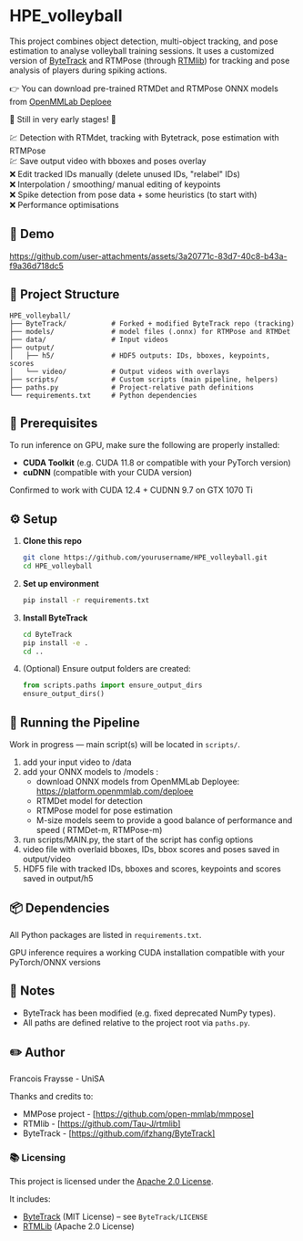 # HPE_volleyball

This project combines object detection, multi-object tracking, and pose estimation to analyse volleyball training sessions. It uses a customized version of [ByteTrack](https://github.com/ifzhang/ByteTrack) and RTMPose (through [RTMlib](https://github.com/Tau-J/rtmlib)) for tracking and pose analysis of players during spiking actions.

👉 You can download pre-trained RTMDet and RTMPose ONNX models from [OpenMMLab Deploee](https://platform.openmmlab.com/deploee)

🔺 Still in very early stages! 🔺

💹 Detection with RTMdet, tracking with Bytetrack, pose estimation with RTMPose<br>
💹 Save output video with bboxes and poses overlay<br>
❌ Edit tracked IDs manually (delete unused IDs, "relabel" IDs)<br>
❌ Interpolation / smoothing/ manual editing of keypoints<br>
❌ Spike detection from pose data + some heuristics (to start with)<br>
❌ Performance optimisations

## 🎥 Demo

https://github.com/user-attachments/assets/3a20771c-83d7-40c8-b43a-f9a36d718dc5

## 📁 Project Structure

```
HPE_volleyball/
├── ByteTrack/           # Forked + modified ByteTrack repo (tracking)
├── models/              # model files (.onnx) for RTMPose and RTMDet
├── data/                # Input videos
├── output/
│   ├── h5/              # HDF5 outputs: IDs, bboxes, keypoints, scores
│   └── video/           # Output videos with overlays
├── scripts/             # Custom scripts (main pipeline, helpers)
├── paths.py             # Project-relative path definitions
└── requirements.txt     # Python dependencies
```

## 🔧 Prerequisites

To run inference on GPU, make sure the following are properly installed:

- **CUDA Toolkit** (e.g. CUDA 11.8 or compatible with your PyTorch version)
- **cuDNN** (compatible with your CUDA version)

Confirmed to work with CUDA 12.4 + CUDNN 9.7 on GTX 1070 Ti

## ⚙️ Setup

1. **Clone this repo**
   ```bash
   git clone https://github.com/yourusername/HPE_volleyball.git
   cd HPE_volleyball
   ```

2. **Set up environment**
   ```bash
   pip install -r requirements.txt
   ```

3. **Install ByteTrack**
   ```bash
   cd ByteTrack
   pip install -e .
   cd ..
   ```

4. (Optional) Ensure output folders are created:
   ```python
   from scripts.paths import ensure_output_dirs
   ensure_output_dirs()
   ```

## 🚀 Running the Pipeline

Work in progress — main script(s) will be located in `scripts/`.

1. add your input video to /data
2. add your ONNX models to /models :
      - download ONNX models from OpenMMLab Deployee: https://platform.openmmlab.com/deploee 
      - RTMDet model for detection
      - RTMPose model for pose estimation
      - M-size models seem to provide a good balance of performance and speed ( RTMDet-m, RTMPose-m)
3. run scripts/MAIN.py, the start of the script has config options
4. video file with overlaid bboxes, IDs, bbox scores and poses saved in output/video
5. HDF5 file with tracked IDs, bboxes and scores, keypoints and scores saved in output/h5

## 📦 Dependencies

All Python packages are listed in `requirements.txt`.

GPU inference requires a working CUDA installation compatible with your PyTorch/ONNX versions

## 📄 Notes

- ByteTrack has been modified (e.g. fixed deprecated NumPy types).
- All paths are defined relative to the project root via `paths.py`.

## ✏️ Author

Francois Fraysse - UniSA

Thanks and credits to:  
- MMPose project - [https://github.com/open-mmlab/mmpose]
- RTMlib - [https://github.com/Tau-J/rtmlib]
- ByteTrack - [https://github.com/ifzhang/ByteTrack]

### 📚 Licensing

This project is licensed under the [Apache 2.0 License](LICENSE).

It includes:
- [ByteTrack](https://github.com/ifzhang/ByteTrack) (MIT License) – see `ByteTrack/LICENSE`
- [RTMLib](https://github.com/open-mmlab/rtmlib) (Apache 2.0 License)
